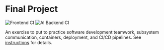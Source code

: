 # Final Project
![Frontend CI](https://github.com/software-students-spring2025/5-final-project2/actions/workflows/frontend-ci-cd.yml/badge.svg)
![AI Backend CI](https://github.com/software-students-spring2025/5-final-project2/actions/workflows/ai-backend-ci-cd.yml/badge.svg)

An exercise to put to practice software development teamwork, subsystem communication, containers, deployment, and CI/CD pipelines. See [instructions](./instructions.md) for details.
